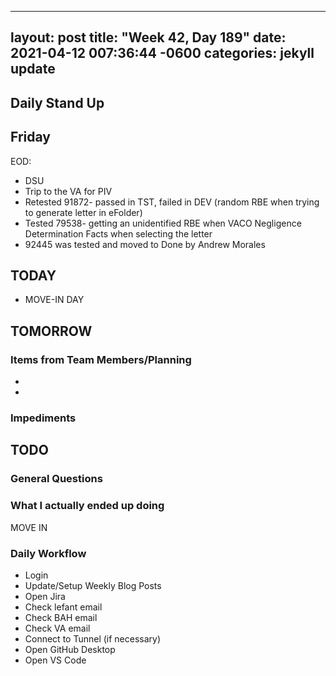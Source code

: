
---
layout: post
title:  "Week 42, Day 189"
date:   2021-04-12 007:36:44 -0600
categories: jekyll update
---

## Daily Stand Up
## Friday
EOD:
* DSU
* Trip to the VA for PIV
* Retested 91872- passed in TST, failed in DEV (random RBE when trying to generate letter in eFolder)
* Tested 79538- getting an unidentified RBE when VACO Negligence Determination Facts when selecting the letter
* 92445 was tested and moved to Done by Andrew Morales

## TODAY
* MOVE-IN DAY
  
## TOMORROW

### Items from Team Members/Planning
* 
* 
### Impediments

## TODO

### General Questions  

### What I actually ended up doing
MOVE IN


### Daily Workflow
* Login
* Update/Setup Weekly Blog Posts
* Open Jira
* Check lefant email
* Check BAH email
* Check VA email
* Connect to Tunnel (if necessary)
* Open GitHub Desktop
* Open VS Code